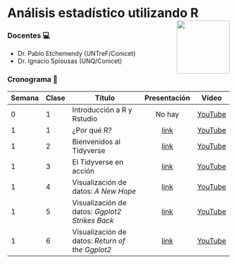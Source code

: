 


# Análisis estadístico utilizando R <a href='https://github.com/spiousas/Inferencia_con_R_UNQ2021'><img src='https://ddhh.unq.edu.ar/wp-content/uploads/2017/04/Logo-UNQ-RGB.png' align="right" height="120" /></a>

### Docentes 💻

-   Dr. Pablo Etchemendy (UNTreF/Conicet)
-   Dr. Ignacio Spiousas (UNQ/Conicet)

### Cronograma 📆

| Semana | Clase | Título                                | Presentación                                              | Vídeo                                                                                      |
| ------ | ----- | ------------------------------------- | :-------------------------------------------------------: | :-------------------------------------------: |
| 0      | 1     | Introducción a R y Rstudio                     | No hay                             | [YouTube](https://www.youtube.com/watch?v=NOwcUHaqlyI&list=PL9Cl0jpAAyjw3OtpK8omF19AJeUrmSF-f&index=1)
| 1      | 1     | ¿Por qué R?                                    | [link](https://spiousas.github.io/Inferencia_con_R_UNQ2021/Presentaciones/Presentacion_de_R.html) | [YouTube](https://www.youtube.com/watch?v=SfQ9JF72GvI&list=PL9Cl0jpAAyjw3OtpK8omF19AJeUrmSF-f&index=2)
| 1      | 2     | Bienvenidos al Tidyverse                        | [link](https://spiousas.github.io/Inferencia_con_R_UNQ2021/Presentaciones/Tidyverse_1.html) | [YouTube](https://www.youtube.com/watch?v=l1ow5g2aUhs&list=PL9Cl0jpAAyjw3OtpK8omF19AJeUrmSF-f&index=3)
| 1      | 3     | El Tidyverse en acción                          | [link](https://spiousas.github.io/Inferencia_con_R_UNQ2021/Presentaciones/Tidyverse_2.html) | [YouTube](https://www.youtube.com/watch?v=MpypVMxu3V8&list=PL9Cl0jpAAyjw3OtpK8omF19AJeUrmSF-f&index=4)
| 1      | 4     | Visualización de datos: *A New Hope*            | [link](https://spiousas.github.io/Inferencia_con_R_UNQ2021/Presentaciones/ggplot_1.html) | [YouTube](https://www.youtube.com/watch?v=LE2QVqLcvE0&list=PL9Cl0jpAAyjw3OtpK8omF19AJeUrmSF-f&index=5)
| 1      | 5     | Visualización de datos: *Ggplot2 Strikes Back*  | [link](https://spiousas.github.io/Inferencia_con_R_UNQ2021/Presentaciones/ggplot_2.html) | [YouTube](https://www.youtube.com/watch?v=TMhZML7JqsM&list=PL9Cl0jpAAyjw3OtpK8omF19AJeUrmSF-f&index=6)
| 1      | 6     | Visualización de datos: *Return of the Ggplot2* | [link](https://spiousas.github.io/Inferencia_con_R_UNQ2021/Presentaciones/ggplot_3.html) | [YouTube](https://www.youtube.com/watch?v=j0vwd7w_Kok&list=PL9Cl0jpAAyjw3OtpK8omF19AJeUrmSF-f&index=7)

